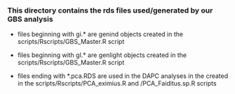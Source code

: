 ### This directory contains the rds files used/generated by our GBS analysis

-   files beginning with gi.\* are genind objects created in the scripts/Rscripts/GBS_Master.R script

-   files beginning with gl.\* are genlight objects created in the scripts/Rscripts/GBS_Master.R script

-   files ending with \*.pca.RDS are used in the DAPC analyses in the created in the scripts/Rscripts/PCA_eximius.R and /PCA_Faiditus.sp.R scripts

